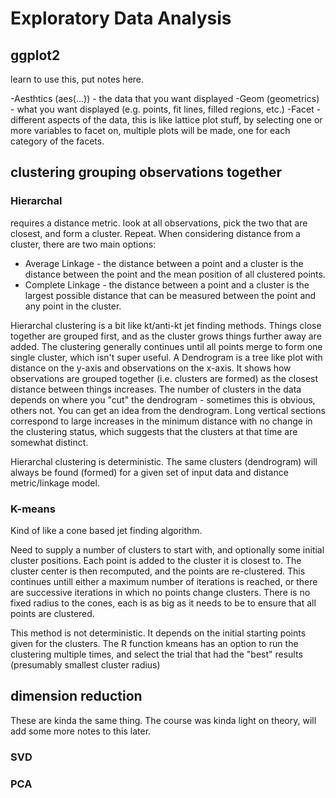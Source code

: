 # Exploratory Data Analysis


## ggplot2
learn to use this, put notes here.

-Aesthtics (aes(...)) - the data that you want displayed
-Geom (geometrics) - what you want displayed (e.g. points, fit lines, filled regions, etc.)
-Facet - different aspects of the data, this is like lattice plot stuff, by selecting one or more variables to facet on, multiple plots will be made, one for each category of the facets.


## clustering grouping observations together
### Hierarchal
requires a distance metric. look at all observations, pick the two that are closest, and form a cluster. Repeat. When considering distance from a cluster, there are two main options: 
- Average Linkage - the distance between a point and a cluster is the distance between the point and the mean position of all clustered points.
- Complete Linkage - the distance between a point and a cluster is the largest possible distance that can be measured between the point and any point in the cluster.

Hierarchal clustering is a bit like kt/anti-kt jet finding methods. Things close together are grouped first, and as the cluster grows things further away are added. The clustering generally continues until all points merge to form one single cluster, which isn't super useful. A Dendrogram is a tree like plot with distance on the y-axis and observations on the x-axis. It shows how observations are grouped together (i.e. clusters are formed) as the closest distance between things increases. The number of clusters in the data depends on where you "cut" the dendrogram - sometimes this is obvious, others not. You can get an idea from the dendrogram. Long vertical sections correspond to large increases in the minimum distance with no change in the clustering status, which suggests that the clusters at that time are somewhat distinct.

Hierarchal clustering is deterministic. The same clusters (dendrogram) will always be found (formed) for a given set of input data and distance metric/linkage model.

### K-means
Kind of like a cone based jet finding algorithm.

Need to supply a number of clusters to start with, and optionally some initial cluster positions. Each point is added to the cluster it is closest to. The cluster center is then recomputed, and the points are re-clustered. This continues untill either a maximum number of iterations is reached, or there are successive iterations in which no points change clusters. There is no fixed radius to the cones, each is as big as it needs to be to ensure that all points are clustered. 

This method is not deterministic. It depends on the initial starting points given for the clusters. The R function kmeans has an option to run the clustering multiple times, and select the trial that had the "best" results (presumably smallest cluster radius)

## dimension reduction
These are kinda the same thing. The course was kinda light on theory, will add some more notes to this later.
### SVD

### PCA

 